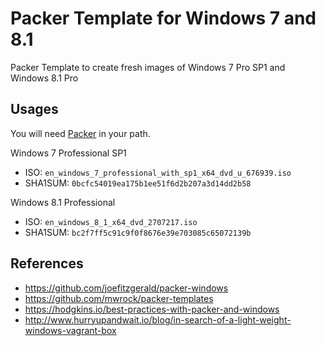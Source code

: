 # Packer Template for Windows 7 and 8.1
Packer Template to create fresh images of Windows 7 Pro SP1 and Windows 8.1 Pro

## Usages
You will need [Packer](https://www.packer.io/docs/installation.html) in your path.

Windows 7 Professional SP1
  - ISO: `en_windows_7_professional_with_sp1_x64_dvd_u_676939.iso`
  - SHA1SUM: `0bcfc54019ea175b1ee51f6d2b207a3d14dd2b58`

Windows 8.1 Professional
  - ISO: `en_windows_8_1_x64_dvd_2707217.iso`
  - SHA1SUM: `bc2f7ff5c91c9f0f8676e39e703085c65072139b`

## References
- https://github.com/joefitzgerald/packer-windows
- https://github.com/mwrock/packer-templates
- https://hodgkins.io/best-practices-with-packer-and-windows
- http://www.hurryupandwait.io/blog/in-search-of-a-light-weight-windows-vagrant-box
